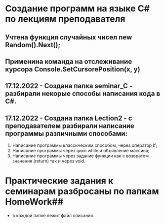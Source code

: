 # Создание программ на языке C# по лекциям преподавателя
## Учтена функция случайных чисел new Random().Next();
## Применина команда на отслеживание курсора Console.SetCursorePosition(x, y)
## 17.12.2022 - Создана папка seminar_C - разбирали некорые способы написания кода в C#.
## 17.12.2022 - Создана папка Lection2 - с преподавателем разбирали написание программы различными способами:
1) Написание программы классическим способом, через оператор If;
2) Написание программы через цикл while и объявление массива;
3) Написание программы через задание функции как с возвратом значения (return) так и через void.

# Практические задания к семинарам разбросаны по папкам HomeWork##
* в каждой папке лежит файл описания.